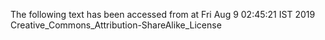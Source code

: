 The following text has been accessed from at Fri Aug 9 02:45:21 IST 2019
Creative_Commons_Attribution-ShareAlike_License

